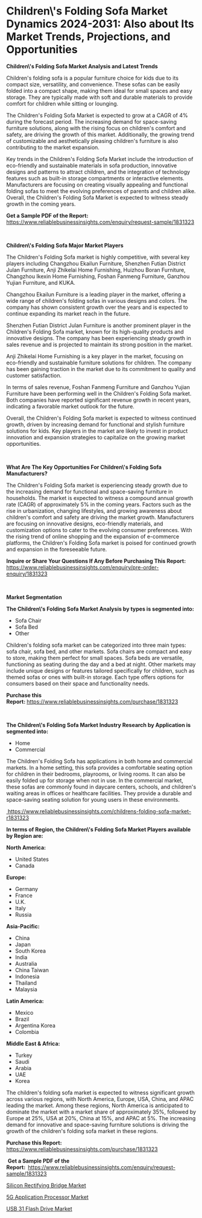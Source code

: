 <p><h1>Children\'s Folding Sofa Market Dynamics 2024-2031: Also about Its Market Trends, Projections, and Opportunities</h1></p><p><strong>Children\'s Folding Sofa Market Analysis and Latest Trends</strong></p>
<p><p>Children's folding sofa is a popular furniture choice for kids due to its compact size, versatility, and convenience. These sofas can be easily folded into a compact shape, making them ideal for small spaces and easy storage. They are typically made with soft and durable materials to provide comfort for children while sitting or lounging.</p><p>The Children's Folding Sofa Market is expected to grow at a CAGR of 4% during the forecast period. The increasing demand for space-saving furniture solutions, along with the rising focus on children's comfort and safety, are driving the growth of this market. Additionally, the growing trend of customizable and aesthetically pleasing children's furniture is also contributing to the market expansion.</p><p>Key trends in the Children's Folding Sofa Market include the introduction of eco-friendly and sustainable materials in sofa production, innovative designs and patterns to attract children, and the integration of technology features such as built-in storage compartments or interactive elements. Manufacturers are focusing on creating visually appealing and functional folding sofas to meet the evolving preferences of parents and children alike. Overall, the Children's Folding Sofa Market is expected to witness steady growth in the coming years.</p></p>
<p><strong>Get a Sample PDF of the Report:&nbsp;</strong> <a href="https://www.reliablebusinessinsights.com/enquiry/request-sample/1831323">https://www.reliablebusinessinsights.com/enquiry/request-sample/1831323</a></p>
<p>&nbsp;</p>
<p><strong>Children\'s Folding Sofa Major Market Players</strong></p>
<p><p>The Children's Folding Sofa market is highly competitive, with several key players including Changzhou Ekailun Furniture, Shenzhen Futian District Julan Furniture, Anji Zhikelai Home Furnishing, Huizhou Boran Furniture, Changzhou Ikexin Home Furnishing, Foshan Fanmeng Furniture, Ganzhou Yujian Furniture, and KUKA.</p><p>Changzhou Ekailun Furniture is a leading player in the market, offering a wide range of children's folding sofas in various designs and colors. The company has shown consistent growth over the years and is expected to continue expanding its market reach in the future.</p><p>Shenzhen Futian District Julan Furniture is another prominent player in the Children's Folding Sofa market, known for its high-quality products and innovative designs. The company has been experiencing steady growth in sales revenue and is projected to maintain its strong position in the market.</p><p>Anji Zhikelai Home Furnishing is a key player in the market, focusing on eco-friendly and sustainable furniture solutions for children. The company has been gaining traction in the market due to its commitment to quality and customer satisfaction.</p><p>In terms of sales revenue, Foshan Fanmeng Furniture and Ganzhou Yujian Furniture have been performing well in the Children's Folding Sofa market. Both companies have reported significant revenue growth in recent years, indicating a favorable market outlook for the future.</p><p>Overall, the Children's Folding Sofa market is expected to witness continued growth, driven by increasing demand for functional and stylish furniture solutions for kids. Key players in the market are likely to invest in product innovation and expansion strategies to capitalize on the growing market opportunities.</p></p>
<p>&nbsp;</p>
<p><strong>What Are The Key Opportunities For Children\'s Folding Sofa Manufacturers?</strong></p>
<p><p>The Children's Folding Sofa market is experiencing steady growth due to the increasing demand for functional and space-saving furniture in households. The market is expected to witness a compound annual growth rate (CAGR) of approximately 5% in the coming years. Factors such as the rise in urbanization, changing lifestyles, and growing awareness about children's comfort and safety are driving the market growth. Manufacturers are focusing on innovative designs, eco-friendly materials, and customization options to cater to the evolving consumer preferences. With the rising trend of online shopping and the expansion of e-commerce platforms, the Children's Folding Sofa market is poised for continued growth and expansion in the foreseeable future.</p></p>
<p><strong>Inquire or Share Your Questions If Any Before Purchasing This Report:</strong> <a href="https://www.reliablebusinessinsights.com/enquiry/pre-order-enquiry/1831323">https://www.reliablebusinessinsights.com/enquiry/pre-order-enquiry/1831323</a></p>
<p>&nbsp;</p>
<p><strong>Market Segmentation</strong></p>
<p><strong>The Children\'s Folding Sofa Market Analysis by types is segmented into:</strong></p>
<p><ul><li>Sofa Chair</li><li>Sofa Bed</li><li>Other</li></ul></p>
<p><p>Children's folding sofa market can be categorized into three main types: sofa chair, sofa bed, and other markets. Sofa chairs are compact and easy to store, making them perfect for small spaces. Sofa beds are versatile, functioning as seating during the day and a bed at night. Other markets may include unique designs or features tailored specifically for children, such as themed sofas or ones with built-in storage. Each type offers options for consumers based on their space and functionality needs.</p></p>
<p><strong>Purchase this Report:&nbsp;</strong><a href="https://www.reliablebusinessinsights.com/purchase/1831323">https://www.reliablebusinessinsights.com/purchase/1831323</a></p>
<p>&nbsp;</p>
<p><strong>The Children\'s Folding Sofa Market Industry Research by Application is segmented into:</strong></p>
<p><ul><li>Home</li><li>Commercial</li></ul></p>
<p><p>The Children's Folding Sofa has applications in both home and commercial markets. In a home setting, this sofa provides a comfortable seating option for children in their bedrooms, playrooms, or living rooms. It can also be easily folded up for storage when not in use. In the commercial market, these sofas are commonly found in daycare centers, schools, and children's waiting areas in offices or healthcare facilities. They provide a durable and space-saving seating solution for young users in these environments.</p></p>
<p><a href="https://www.reliablebusinessinsights.com/childrens-folding-sofa-market-r1831323">&nbsp;https://www.reliablebusinessinsights.com/childrens-folding-sofa-market-r1831323</a></p>
<p><strong>In terms of Region, the Children\'s Folding Sofa Market Players available by Region are:</strong></p>
<p>
    <p> <strong> North America: </strong>
        <ul>
            <li>United States</li>
            <li>Canada</li>
        </ul>
        </p> 
    <p> <strong> Europe: </strong>
        <ul>
            <li>Germany</li>
            <li>France</li>
            <li>U.K.</li>
            <li>Italy</li>
            <li>Russia</li>
        </ul>
        </p> 
    <p> <strong> Asia-Pacific: </strong>
        <ul>
            <li>China</li>
            <li>Japan</li>
            <li>South Korea</li>
            <li>India</li>
            <li>Australia</li>
            <li>China Taiwan</li>
            <li>Indonesia</li>
            <li>Thailand</li>
            <li>Malaysia</li>
        </ul>
        </p> 
    <p> <strong> Latin America: </strong>
        <ul>
            <li>Mexico</li>
            <li>Brazil</li>
            <li>Argentina Korea</li>
            <li>Colombia</li>
        </ul>
        </p> 
    <p> <strong> Middle East & Africa: </strong>
        <ul>
            <li>Turkey</li>
            <li>Saudi</li>
            <li>Arabia</li>
            <li>UAE</li>
            <li>Korea</li>
        </ul>
    </p>
    </p>
<p><p>The children's folding sofa market is expected to witness significant growth across various regions, with North America, Europe, USA, China, and APAC leading the market. Among these regions, North America is anticipated to dominate the market with a market share of approximately 35%, followed by Europe at 25%, USA at 20%, China at 15%, and APAC at 5%. The increasing demand for innovative and space-saving furniture solutions is driving the growth of the children's folding sofa market in these regions.</p></p>
<p><strong>Purchase this Report: </strong><a href="https://www.reliablebusinessinsights.com/purchase/1831323">https://www.reliablebusinessinsights.com/purchase/1831323</a></p>
<p>&nbsp;<strong>Get a Sample PDF of the Report:&nbsp;&nbsp;</strong><a href="https://www.reliablebusinessinsights.com/enquiry/request-sample/1831323">https://www.reliablebusinessinsights.com/enquiry/request-sample/1831323</a></p>
<p><strong></strong></p>
<p><p><a href="https://www.linkedin.com/pulse/silicon-rectifying-bridge-market-key-successful-business-u3isf">Silicon Rectifying Bridge Market</a></p><p><a href="https://www.linkedin.com/pulse/5g-application-processor-market-size-reveals-best-marketing-tmogf">5G Application Processor Market</a></p><p><a href="https://www.linkedin.com/pulse/usb-31-flash-drive-market-analysis-its-cagr-segmentation-global-jxjyf">USB 31 Flash Drive Market</a></p></p>